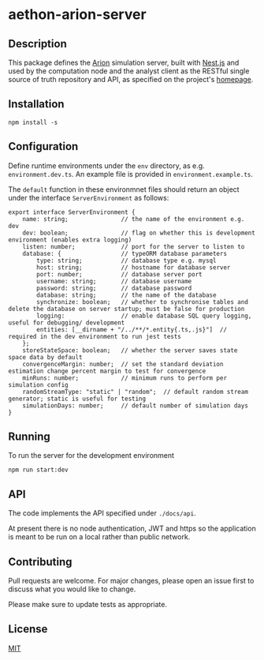 # aethon-arion-server

## Description

This package defines the [Arion](https://arion.aethon.sg/) simulation server, built with [Nest.js](https://nestjs.com/) and used by the computation node and the analyst client as the RESTful single source of truth repository and API, as specified on the project's [homepage](https://arion.aethon.sg/our-tools/).

## Installation

```
npm install -s
```

## Configuration

Define runtime environments under the `env` directory, as e.g. `environment.dev.ts`.  An example file is provided in `environment.example.ts`.  

The `default` function in these environmnet files should return an object under the interface `ServerEnvironment` as follows:

```
export interface ServerEnvironment {
    name: string;               // the name of the environment e.g. dev
    dev: boolean;               // flag on whether this is development environment (enables extra logging)
    listen: number;             // port for the server to listen to
    database: {                 // typeORM database parameters
        type: string;           // database type e.g. mysql
        host: string;           // hostname for database server
        port: number;           // database server port 
        username: string;       // database username
        password: string;       // database password
        database: string;       // the name of the database
        synchronize: boolean;   // whether to synchronise tables and delete the database on server startup; must be false for production
        logging:                // enable database SQL query logging, useful for debugging/ development
        entities: [__dirname + "/../**/*.entity{.ts,.js}"]  // required in the dev environment to run jest tests
    };
    storeStateSpace: boolean;   // whether the server saves state space data by default
    convergenceMargin: number;  // set the standard deviation estimation change percent margin to test for convergence
    minRuns: number;            // minimum runs to perform per simulation config
    randomStreamType: "static" | "random";  // default random stream generator; static is useful for testing
    simulationDays: number;     // default number of simulation days
}
```

## Running

To run the server for the development environment

```
npm run start:dev
```

## API

The code implements the API specified under `./docs/api`.

At present there is no node authentication, JWT and https so the application is meant to be run on a local rather than public network.  

## Contributing

Pull requests are welcome. For major changes, please open an issue first to discuss what you would like to change.

Please make sure to update tests as appropriate.

## License

[MIT](https://choosealicense.com/licenses/mit/)